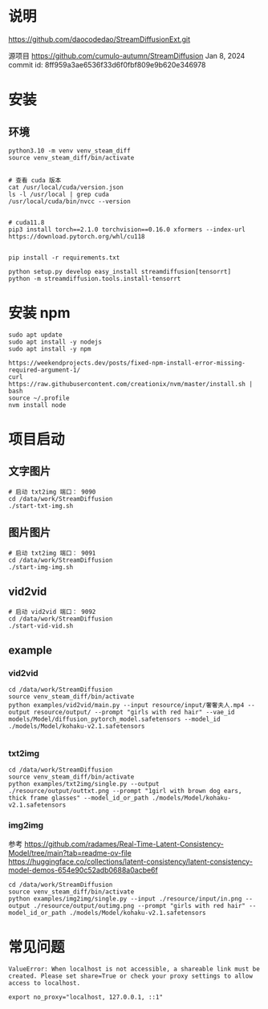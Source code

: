 
# 说明
https://github.com/daocodedao/StreamDiffusionExt.git


源项目  https://github.com/cumulo-autumn/StreamDiffusion
Jan 8, 2024 commit id: 8ff959a3ae6536f33d6f0fbf809e9b620e346978


# 安装
## 环境 

```
python3.10 -m venv venv_steam_diff
source venv_steam_diff/bin/activate


# 查看 cuda 版本
cat /usr/local/cuda/version.json
ls -l /usr/local | grep cuda
/usr/local/cuda/bin/nvcc --version


# cuda11.8
pip3 install torch==2.1.0 torchvision==0.16.0 xformers --index-url https://download.pytorch.org/whl/cu118


pip install -r requirements.txt

python setup.py develop easy_install streamdiffusion[tensorrt]
python -m streamdiffusion.tools.install-tensorrt
```

# 安装 npm
```
sudo apt update
sudo apt install -y nodejs
sudo apt install -y npm

https://weekendprojects.dev/posts/fixed-npm-install-error-missing-required-argument-1/
curl https://raw.githubusercontent.com/creationix/nvm/master/install.sh | bash
source ~/.profile
nvm install node 
```
# 项目启动
## 文字图片

```
# 启动 txt2img 端口： 9090
cd /data/work/StreamDiffusion
./start-txt-img.sh
```
## 图片图片
```
# 启动 txt2img 端口： 9091
cd /data/work/StreamDiffusion
./start-img-img.sh
```

## vid2vid
```
# 启动 vid2vid 端口： 9092
cd /data/work/StreamDiffusion
./start-vid-vid.sh  
```

## example
### vid2vid
```
cd /data/work/StreamDiffusion
source venv_steam_diff/bin/activate 
python examples/vid2vid/main.py --input resource/input/奢奢夫人.mp4 --output resource/output/ --prompt "girls with red hair" --vae_id models/Model/diffusion_pytorch_model.safetensors --model_id ./models/Model/kohaku-v2.1.safetensors


```

### txt2img
```
cd /data/work/StreamDiffusion
source venv_steam_diff/bin/activate 
python examples/txt2img/single.py --output ./resource/output/outtxt.png --prompt "1girl with brown dog ears, thick frame glasses" --model_id_or_path ./models/Model/kohaku-v2.1.safetensors
```


### img2img
参考 https://github.com/radames/Real-Time-Latent-Consistency-Model/tree/main?tab=readme-ov-file
https://huggingface.co/collections/latent-consistency/latent-consistency-model-demos-654e90c52adb0688a0acbe6f
```
cd /data/work/StreamDiffusion
source venv_steam_diff/bin/activate 
python examples/img2img/single.py --input ./resource/input/in.png --output ./resource/output/outimg.png --prompt "girls with red hair" --model_id_or_path ./models/Model/kohaku-v2.1.safetensors

```


# 常见问题

```
ValueError: When localhost is not accessible, a shareable link must be created. Please set share=True or check your proxy settings to allow access to localhost.

export no_proxy="localhost, 127.0.0.1, ::1"

```


